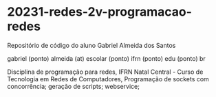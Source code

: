# 20231-redes-2v-programacao-redes
Repositório de código do aluno Gabriel Almeida dos Santos

gabriel (ponto) almeida (at) escolar (ponto) ifrn (ponto) edu (ponto) br

Disciplina de programação para redes, IFRN Natal Central - Curso de Tecnologia em Redes de Computadores, Programação de sockets com concorrência; geração de scripts; webservice;
